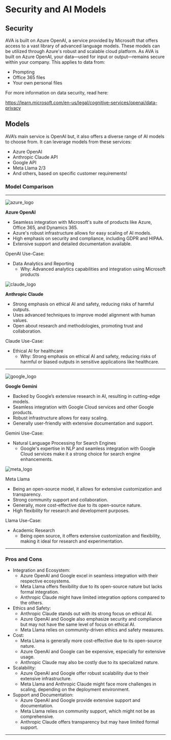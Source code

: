 # Security and AI Models

## Security

AVA is built on Azure OpenAI, a service provided by Microsoft that offers access to a vast library of advanced language models. These models can be utilized through Azure's robust and scalable cloud platform. As AVA is built on Azure OpenAI, your data—used for input or output—remains secure within your company. This applies to data from:

- Prompting
- Office 365 files
- Your own personal files

For more information on data security, read here:

<https://learn.microsoft.com/en-us/legal/cognitive-services/openai/data-privacy>

## Models

AVA’s main service is OpenAI but, it also offers a diverse range of AI models to choose from. It can leverage models from these services:

- Azure OpenAI
- Anthropic Claude API
- Google API
- Meta Llama 2/3
- And others, based on specific customer requirements!

### Model Comparison

---

![azure_logo](https://avacommandcenterstorage.blob.core.windows.net/ava-help/azure_logo.png)

**Azure OpenAI**

- Seamless integration with Microsoft's suite of products like Azure, Office 365, and Dynamics 365.
- Azure's robust infrastructure allows for easy scaling of AI models.
- High emphasis on security and compliance, including GDPR and HIPAA.
- Extensive support and detailed documentation available.

OpenAI Use-Case:

- Data Analytics and Reporting
  - Why: Advanced analytics capabilities and integration using Microsoft products

![claude_logo](https://avacommandcenterstorage.blob.core.windows.net/ava-help/claude_icon.png)

**Anthropic Claude**

- Strong emphasis on ethical AI and safety, reducing risks of harmful outputs.
- Uses advanced techniques to improve model alignment with human values.
- Open about research and methodologies, promoting trust and collaboration.

Claude Use-Case:

- Ethical AI for healthcare
  - Why: Strong emphasis on ethical AI and safety, reducing risks of harmful or biased outputs in sensitive applications like healthcare.

---

![google_logo](https://avacommandcenterstorage.blob.core.windows.net/ava-help/google.png)

**Google Gemini**

- Backed by Google’s extensive research in AI, resulting in cutting-edge models.
- Seamless integration with Google Cloud services and other Google products.
- Robust infrastructure allows for easy scaling.
- Generally user-friendly with extensive documentation and support.

Gemini Use-Case:

- Natural Language Processing for Search Engines
  - Google's expertise in NLP and seamless integration with Google Cloud services make it a strong choice for search engine enhancements.

![meta_logo](https://avacommandcenterstorage.blob.core.windows.net/ava-help/meta.png)

Meta Llama

- Being an open-source model, it allows for extensive customization and transparency.
- Strong community support and collaboration.
- Generally, more cost-effective due to its open-source nature.
- High flexibility for research and development purposes.

Llama Use-Case:

- Academic Research
  - Being open source, it offers extensive customization and flexibility, making it ideal for research and experimentation.

---

### Pros and Cons

- Integration and Ecosystem:
  - Azure OpenAI and Google excel in seamless integration with their respective ecosystems.
  - Meta Llama offers flexibility due to its open-source nature but lacks formal integration.
  - Anthropic Claude might have limited integration options compared to the others.
- Ethics and Safety:
  - Anthropic Claude stands out with its strong focus on ethical AI.
  - Azure OpenAI and Google also emphasize security and compliance but may not have the same level of focus on ethical AI.
  - Meta Llama relies on community-driven ethics and safety measures.
- Cost:
  - Meta Llama is generally more cost-effective due to its open-source nature.
  - Azure OpenAI and Google can be expensive, especially for extensive usage.
  - Anthropic Claude may also be costly due to its specialized nature.
- Scalability:
  - Azure OpenAI and Google offer robust scalability due to their extensive infrastructure.
  - Meta Llama and Anthropic Claude might face more challenges in scaling, depending on the deployment environment.
- Support and Documentation:
  - Azure OpenAI and Google provide extensive support and documentation.
  - Meta Llama relies on community support, which might not be as comprehensive.
  - Anthropic Claude offers transparency but may have limited formal support.

---
